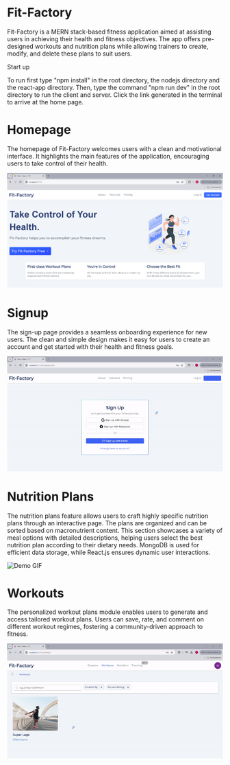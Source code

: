 # Fit-Factory
Fit-Factory is a MERN stack-based fitness application aimed at assisting users in achieving their health and fitness objectives. The app offers pre-designed workouts and nutrition plans while allowing trainers to create, modify, and delete these plans to suit users.

Start up

To run first type "npm install" in the root directory, the nodejs directory and the react-app directory. Then, type the command "npm run dev" in the root directory to run the client and server. Click the link generated in the terminal to arrive at the home page. 

# Homepage

The homepage of Fit-Factory welcomes users with a clean and motivational interface. It highlights the main features of the application, encouraging users to take control of their health.

![Demo GIF](readmeImages/homepage.png)

# Signup

The sign-up page provides a seamless onboarding experience for new users. The clean and simple design makes it easy for users to create an account and get started with their health and fitness goals.

![Demo GIF](readmeImages/signup.gif)

# Nutrition Plans

The nutrition plans feature allows users to craft highly specific nutrition plans through an interactive page. The plans are organized and can be sorted based on macronutrient content. This section showcases a variety of meal options with detailed descriptions, helping users select the best nutrition plan according to their dietary needs. MongoDB is used for efficient data storage, while React.js ensures dynamic user interactions.

![Demo GIF](readmeImages/nutrition.gif)

# Workouts

The personalized workout plans module enables users to generate and access tailored workout plans. Users can save, rate, and comment on different workout regimes, fostering a community-driven approach to fitness.

![Demo GIF](readmeImages/workouts.gif)